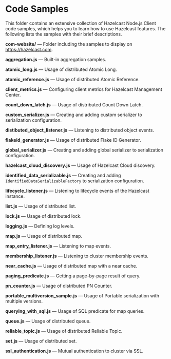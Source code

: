 # Code Samples

This folder contains an extensive collection of Hazelcast Node.js Client code samples, which helps you to learn
how to use Hazelcast features. The following lists the samples with their brief descriptions.

**com-website/** —  Folder including the samples to display on https://hazelcast.com.

**aggregation.js** — Built-in aggregation samples.

**atomic_long.js** — Usage of distributed Atomic Long.

**atomic_reference.js** — Usage of distributed Atomic Reference.

**client_metrics.js** — Configuring client metrics for Hazelcast Management Center.

**count_down_latch.js** — Usage of distributed Count Down Latch.

**custom_serializer.js** — Creating and adding custom serializer to serialization configuration.

**distibuted_object_listener.js** — Listening to distributed object events.

**flakeid_generator.js** — Usage of distributed Flake ID Generator.

**global_serializer.js** — Creating and adding global serializer to serialization configuration.

**hazelcast_cloud_discovery.js** — Usage of Hazelcast Cloud discovery.

**identified_data_serializable.js** — Creating and adding `IdentifiedDataSerializableFactory` to serialization configuration.

**lifecycle_listener.js** — Listening to lifecycle events of the Hazelcast instance.

**list.js** — Usage of distributed list.

**lock.js** — Usage of distributed lock.

**logging.js** — Defining log levels.

**map.js** — Usage of distributed map.

**map_entry_listener.js** — Listening to map events.

**membership_listener.js** — Listening to cluster membership events.

**near_cache.js** — Usage of distributed map with a near cache.

**paging_predicate.js** — Getting a page-by-page result of query.

**pn_counter.js** — Usage of distributed PN Counter.

**portable_multiversion_sample.js** — Usage of Portable serialization with multiple versions.

**querying_with_sql.js** — Usage of SQL predicate for map queries.

**queue.js** — Usage of distributed queue.

**reliable_topic.js** — Usage of distributed Reliable Topic.

**set.js** — Usage of distributed set.

**ssl_authentication.js** — Mutual authentication to cluster via SSL.
